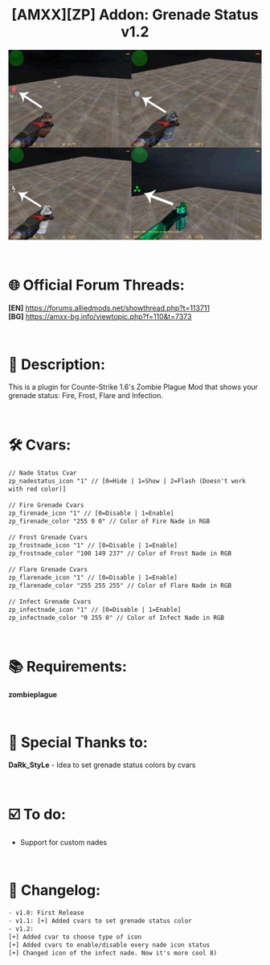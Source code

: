 <h1 align="center">[AMXX][ZP] Addon: Grenade Status v1.2</h1>

<p align="center"><img src="https://raw.githubusercontent.com/kpuc313/AMXX-ZP_Addon_Grenade_Status/master/Preview/Preview.jpg" width="700px"></p>

<br />

# :globe_with_meridians: Official Forum Threads:
**[EN]** https://forums.alliedmods.net/showthread.php?t=113711<br />
**[BG]** https://amxx-bg.info/viewtopic.php?f=110&t=7373

<br />

# :page_facing_up: Description:
This is a plugin for Counte-Strike 1.6's Zombie Plague Mod that shows your grenade status: Fire, Frost, Flare and Infection.

<br />

# :hammer_and_wrench: Cvars:
    // Nade Status Cvar  
    zp_nadestatus_icon "1" // [0=Hide | 1=Show | 2=Flash (Doesn't work with red color)]
    
    // Fire Grenade Cvars  
    zp_firenade_icon "1" // [0=Disable | 1=Enable]
    zp_firenade_color "255 0 0" // Color of Fire Nade in RGB
    
    // Frost Grenade Cvars  
    zp_frostnade_icon "1" // [0=Disable | 1=Enable]
    zp_frostnade_color "100 149 237" // Color of Frost Nade in RGB
    
    // Flare Grenade Cvars  
    zp_flarenade_icon "1" // [0=Disable | 1=Enable]
    zp_flarenade_color "255 255 255" // Color of Flare Nade in RGB
    
    // Infect Grenade Cvars  
    zp_infectnade_icon "1" // [0=Disable | 1=Enable]
    zp_infectnade_color "0 255 0" // Color of Infect Nade in RGB

<br />

# :books: Requirements:
**zombieplague**

<br />

# :handshake: Special Thanks to:
**DaRk_StyLe** - Idea to set grenade status colors by cvars

<br />

# :ballot_box_with_check: To do:
* Support for custom nades

<br />

# :scroll: Changelog:
    - v1.0: First Release
    - v1.1: [+] Added cvars to set grenade status color
    - v1.2:
    [+] Added cvar to choose type of icon
    [+] Added cvars to enable/disable every nade icon status
    [+] Changed icon of the infect nade. Now it's more cool 8)
